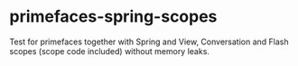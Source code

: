 primefaces-spring-scopes
=========================

Test for primefaces together with Spring and View, Conversation and Flash scopes (scope code included) without memory leaks.